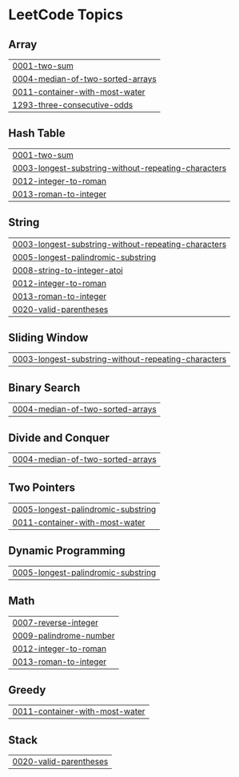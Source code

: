 

<!---LeetCode Topics Start-->
# LeetCode Topics
## Array
|  |
| ------- |
| [0001-two-sum](https://github.com/solomon-2105/DSA/tree/master/0001-two-sum) |
| [0004-median-of-two-sorted-arrays](https://github.com/solomon-2105/DSA/tree/master/0004-median-of-two-sorted-arrays) |
| [0011-container-with-most-water](https://github.com/solomon-2105/DSA/tree/master/0011-container-with-most-water) |
| [1293-three-consecutive-odds](https://github.com/solomon-2105/DSA/tree/master/1293-three-consecutive-odds) |
## Hash Table
|  |
| ------- |
| [0001-two-sum](https://github.com/solomon-2105/DSA/tree/master/0001-two-sum) |
| [0003-longest-substring-without-repeating-characters](https://github.com/solomon-2105/DSA/tree/master/0003-longest-substring-without-repeating-characters) |
| [0012-integer-to-roman](https://github.com/solomon-2105/DSA/tree/master/0012-integer-to-roman) |
| [0013-roman-to-integer](https://github.com/solomon-2105/DSA/tree/master/0013-roman-to-integer) |
## String
|  |
| ------- |
| [0003-longest-substring-without-repeating-characters](https://github.com/solomon-2105/DSA/tree/master/0003-longest-substring-without-repeating-characters) |
| [0005-longest-palindromic-substring](https://github.com/solomon-2105/DSA/tree/master/0005-longest-palindromic-substring) |
| [0008-string-to-integer-atoi](https://github.com/solomon-2105/DSA/tree/master/0008-string-to-integer-atoi) |
| [0012-integer-to-roman](https://github.com/solomon-2105/DSA/tree/master/0012-integer-to-roman) |
| [0013-roman-to-integer](https://github.com/solomon-2105/DSA/tree/master/0013-roman-to-integer) |
| [0020-valid-parentheses](https://github.com/solomon-2105/DSA/tree/master/0020-valid-parentheses) |
## Sliding Window
|  |
| ------- |
| [0003-longest-substring-without-repeating-characters](https://github.com/solomon-2105/DSA/tree/master/0003-longest-substring-without-repeating-characters) |
## Binary Search
|  |
| ------- |
| [0004-median-of-two-sorted-arrays](https://github.com/solomon-2105/DSA/tree/master/0004-median-of-two-sorted-arrays) |
## Divide and Conquer
|  |
| ------- |
| [0004-median-of-two-sorted-arrays](https://github.com/solomon-2105/DSA/tree/master/0004-median-of-two-sorted-arrays) |
## Two Pointers
|  |
| ------- |
| [0005-longest-palindromic-substring](https://github.com/solomon-2105/DSA/tree/master/0005-longest-palindromic-substring) |
| [0011-container-with-most-water](https://github.com/solomon-2105/DSA/tree/master/0011-container-with-most-water) |
## Dynamic Programming
|  |
| ------- |
| [0005-longest-palindromic-substring](https://github.com/solomon-2105/DSA/tree/master/0005-longest-palindromic-substring) |
## Math
|  |
| ------- |
| [0007-reverse-integer](https://github.com/solomon-2105/DSA/tree/master/0007-reverse-integer) |
| [0009-palindrome-number](https://github.com/solomon-2105/DSA/tree/master/0009-palindrome-number) |
| [0012-integer-to-roman](https://github.com/solomon-2105/DSA/tree/master/0012-integer-to-roman) |
| [0013-roman-to-integer](https://github.com/solomon-2105/DSA/tree/master/0013-roman-to-integer) |
## Greedy
|  |
| ------- |
| [0011-container-with-most-water](https://github.com/solomon-2105/DSA/tree/master/0011-container-with-most-water) |
## Stack
|  |
| ------- |
| [0020-valid-parentheses](https://github.com/solomon-2105/DSA/tree/master/0020-valid-parentheses) |
<!---LeetCode Topics End-->